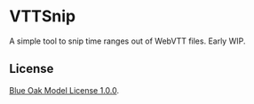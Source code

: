 # VTTSnip

A simple tool to snip time ranges out of WebVTT files.
Early WIP.

## License

[Blue Oak Model License 1.0.0](https://blueoakcouncil.org/license/1.0.0).

